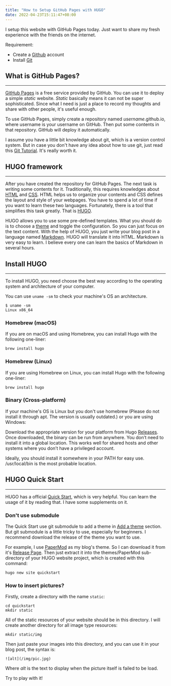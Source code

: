 ```yaml
---
title: "How to Setup GitHub Pages with HUGO"
date: 2022-04-23T15:11:47+08:00
---
```


I setup this website with GitHub Pages today. Just want to share my fresh experience with the friends on the internet.

Requirement:
- Create a [Github](https://github.com/) account
- Install [Git](https://git-scm.com/)

## What is GitHub Pages?

---

[GitHub Pages](https://pages.github.com/) is a free service provided by GitHub. You can use it to deploy a simple *static* website. *Static* basically means it can not be super sophisticated. Since what I need is just a place to record my thoughts and share with other people, it's useful enough.

To use GitHub Pages, simply create a repository named *username*.github.io, where username is your username on GitHub. Then put some contents in that repository. GitHub will deploy it automatically.

I assume you have a little bit knowledge about git, which is a version control system. But in case you don't have any idea about how to use git, just read this [Git Tutorial](https://www.w3schools.com/git/git_intro.asp?remote=github). It's really worth it.

## HUGO framework

---

After you have created the repository for GitHub Pages. The next task is writing some contents for it. Traditionally, this requires knowledges about [HTML](https://developer.mozilla.org/en-US/docs/Web/HTML) and [CSS](https://developer.mozilla.org/en-US/docs/Web/CSS). HTML helps us to organize your contents and CSS defines the layout and style of your webpages. You have to spend a lot of time if you want to learn these two languages. Fortunately, there is a tool that simplifies this task greatly. That is [HUGO](https://gohugo.io/).

HUGO allows you to use some pre-defined templates. What you should do is to choose a [theme](https://themes.gohugo.io/) and toggle the configuration. So you can just focus on the text content. With the help of HUGO, you just write your blog post in a language named [Markdown](https://en.wikipedia.org/wiki/Markdown). HUGO will translate it into HTML. Markdown is very easy to learn. I believe every one can learn the basics of Markdown in several hours.

## Install HUGO

---

To install HUGO, you need choose the best way according to the operating system and architecture of your computer.

You can use `uname -sm` to check your machine's OS an architecture.

```shell
$ uname -sm
Linux x86_64
```

### Homebrew (macOS)

If you are on macOS and using Homebrew, you can install Hugo with the following one-liner:

```
brew install hugo
```

### Homebrew (Linux)

If you are using Homebrew on Linux, you can install Hugo with the following one-liner:

```
brew install hugo
```

### Binary (Cross-platform)

If your machine's OS is Linux but you don't use homebrew (Please do not install it through apt. The version is usually outdated.) or you are using Windows:

Download the appropriate version for your platform from Hugo [Releases](https://github.com/gohugoio/hugo/releases). Once downloaded, the binary can be run from anywhere. You don’t need to install it into a global location. This works well for shared hosts and other systems where you don’t have a privileged account.

Ideally, you should install it somewhere in your PATH for easy use. /usr/local/bin is the most probable location.

## HUGO Quick Start

---

HUGO has a official [Quick Start](https://gohugo.io/getting-started/quick-start/), which is very helpful. You can learn the usage of it by reading that. I have some supplements on it.

### Don't use submodule

The Quick Start use git submodule to add a theme in [Add a theme](https://gohugo.io/getting-started/quick-start/#step-3-add-a-theme) section. But git submodule is a little tricky to use, especially for beginners. I recommend download the release of the theme you want to use. 

For example, I use [PaperMod](https://github.com/adityatelange/hugo-PaperMod) as my blog's theme. So I can download it from it's [Release Page](https://github.com/adityatelange/hugo-PaperMod/releases). Then just extract it into the themes/PaperMod sub-directory of your HUGO website project, which is created with this command:

```
hugo new site quickstart
```

### How to insert pictures?

Firstly, create a directory with the name `static`:

```
cd quickstart
mkdir static
```

All of the static resources of your website should be in this directory. I will create another directory for all image type resources:

```
mkdir static/img
```

Then just paste your images into this directory, and you can use it in your blog post, the syntax is:

```
![alt](/img/pic.jpg)
```

Where *alt* is the text to display when the picture itself is failed to be load.

Try to play with it!
